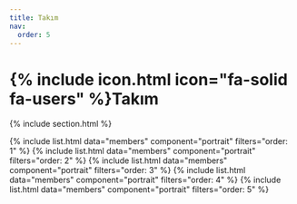 ```yaml
---
title: Takım
nav:
  order: 5
---
```


# {% include icon.html icon="fa-solid fa-users" %}Takım

{% include section.html %}

<div class="cols" style="--cols: {{ include | object_items | size }}">
  {% include list.html data="members" component="portrait" filters="order: 1" %}
  {% include list.html data="members" component="portrait" filters="order: 2" %}
  {% include list.html data="members" component="portrait" filters="order: 3" %}
  {% include list.html data="members" component="portrait" filters="order: 4" %}
  {% include list.html data="members" component="portrait" filters="order: 5" %}
</div>
